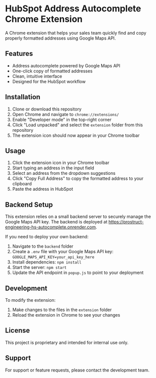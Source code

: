 # HubSpot Address Autocomplete Chrome Extension

A Chrome extension that helps your sales team quickly find and copy properly formatted addresses using Google Maps API.

## Features

- Address autocomplete powered by Google Maps API
- One-click copy of formatted addresses
- Clean, intuitive interface
- Designed for the HubSpot workflow

## Installation

1. Clone or download this repository
2. Open Chrome and navigate to `chrome://extensions/`
3. Enable "Developer mode" in the top-right corner
4. Click "Load unpacked" and select the `extension` folder from this repository
5. The extension icon should now appear in your Chrome toolbar

## Usage

1. Click the extension icon in your Chrome toolbar
2. Start typing an address in the input field
3. Select an address from the dropdown suggestions
4. Click "Copy Full Address" to copy the formatted address to your clipboard
5. Paste the address in HubSpot

## Backend Setup

This extension relies on a small backend server to securely manage the Google Maps API key. The backend is deployed at https://prostruct-engineering-hs-autocomplete.onrender.com.

If you need to deploy your own backend:

1. Navigate to the `backend` folder
2. Create a `.env` file with your Google Maps API key: `GOOGLE_MAPS_API_KEY=your_api_key_here`
3. Install dependencies: `npm install`
4. Start the server: `npm start`
5. Update the API endpoint in `popup.js` to point to your deployment

## Development

To modify the extension:

1. Make changes to the files in the `extension` folder
2. Reload the extension in Chrome to see your changes

## License

This project is proprietary and intended for internal use only.

## Support

For support or feature requests, please contact the development team.

